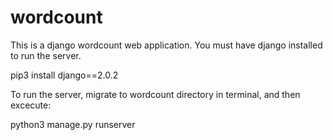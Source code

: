 # wordcount
This is a django wordcount web application. You must have django installed to run the server.

pip3 install django==2.0.2

To run the server, migrate to wordcount directory in terminal, and then excecute:

python3 manage.py runserver

